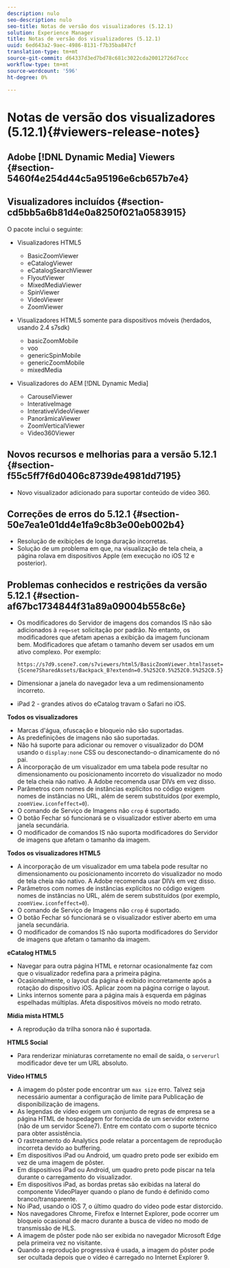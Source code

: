 ```yaml
---
description: nulo
seo-description: nulo
seo-title: Notas de versão dos visualizadores (5.12.1)
solution: Experience Manager
title: Notas de versão dos visualizadores (5.12.1)
uuid: 6ed643a2-9aec-4986-8131-f7b35ba847cf
translation-type: tm+mt
source-git-commit: d64337d3ed7bd78c681c3022cda20012726d7ccc
workflow-type: tm+mt
source-wordcount: '596'
ht-degree: 0%

---
```



# Notas de versão dos visualizadores (5.12.1){#viewers-release-notes}

## Adobe [!DNL Dynamic Media] Viewers {#section-5460f4e254d44c5a95196e6cb657b7e4}

## Visualizadores incluídos {#section-cd5bb5a6b81d4e0a8250f021a0583915}

O pacote inclui o seguinte:

* Visualizadores HTML5

   * BasicZoomViewer
   * eCatalogViewer
   * eCatalogSearchViewer
   * FlyoutViewer
   * MixedMediaViewer
   * SpinViewer
   * VideoViewer
   * ZoomViewer

* Visualizadores HTML5 somente para dispositivos móveis (herdados, usando 2.4 s7sdk)

   * basicZoomMobile
   * voo
   * genericSpinMobile
   * genericZoomMobile
   * mixedMedia

* Visualizadores do AEM [!DNL Dynamic Media]

   * CarouselViewer
   * InterativeImage
   * InterativeVideoViewer
   * PanorâmicaViewer
   * ZoomVerticalViewer
   * Video360Viewer

## Novos recursos e melhorias para a versão 5.12.1 {#section-f55c5ff7f6d0406c8739de4981dd7195}

* Novo visualizador adicionado para suportar conteúdo de vídeo 360.

## Correções de erros do 5.12.1 {#section-50e7ea1e01dd4e1fa9c8b3e00eb002b4}

* Resolução de exibições de longa duração incorretas.
* Solução de um problema em que, na visualização de tela cheia, a página rolava em dispositivos Apple (em execução no iOS 12 e posterior).

## Problemas conhecidos e restrições da versão 5.12.1 {#section-af67bc1734844f31a89a09004b558c6e}

* Os modificadores do Servidor de imagens dos comandos IS não são adicionados à `req=set` solicitação por padrão. No entanto, os modificadores que afetam apenas a exibição da imagem funcionam bem. Modificadores que afetam o tamanho devem ser usados em um ativo complexo. Por exemplo:

   `https://s7d9.scene7.com/s7viewers/html5/BasicZoomViewer.html?asset= {Scene7SharedAssets/Backpack_B?extendn=0.5%252C0.5%252C0.5%252C0.5}`

* Dimensionar a janela do navegador leva a um redimensionamento incorreto.
* iPad 2 - grandes ativos do eCatalog travam o Safari no iOS.

**Todos os visualizadores**

* Marcas d&#39;água, ofuscação e bloqueio não são suportadas.
* As predefinições de imagens não são suportadas.
* Não há suporte para adicionar ou remover o visualizador do DOM usando o `display:none` CSS ou desconectando-o dinamicamente do nó pai.
* A incorporação de um visualizador em uma tabela pode resultar no dimensionamento ou posicionamento incorreto do visualizador no modo de tela cheia não nativo. A Adobe recomenda usar DIVs em vez disso.
* Parâmetros com nomes de instâncias explícitos no código exigem nomes de instâncias no URL, além de serem substituídos (por exemplo, `zoomView.iconfeffect=0`).
* O comando de Serviço de Imagens não `crop` é suportado.
* O botão Fechar só funcionará se o visualizador estiver aberto em uma janela secundária.
* O modificador de comandos IS não suporta modificadores do Servidor de imagens que afetam o tamanho da imagem.

**Todos os visualizadores HTML5**

* A incorporação de um visualizador em uma tabela pode resultar no dimensionamento ou posicionamento incorreto do visualizador no modo de tela cheia não nativo. A Adobe recomenda usar DIVs em vez disso.
* Parâmetros com nomes de instâncias explícitos no código exigem nomes de instâncias no URL, além de serem substituídos (por exemplo, `zoomView.iconfeffect=0`).
* O comando de Serviço de Imagens não `crop` é suportado.
* O botão Fechar só funcionará se o visualizador estiver aberto em uma janela secundária.
* O modificador de comandos IS não suporta modificadores do Servidor de imagens que afetam o tamanho da imagem.

**eCatalog HTML5**

* Navegar para outra página HTML e retornar ocasionalmente faz com que o visualizador redefina para a primeira página.
* Ocasionalmente, o layout da página é exibido incorretamente após a rotação do dispositivo iOS. Aplicar zoom na página corrige o layout.
* Links internos somente para a página mais à esquerda em páginas espelhadas múltiplas. Afeta dispositivos móveis no modo retrato.

**Mídia mista HTML5**

* A reprodução da trilha sonora não é suportada.

**HTML5 Social**

* Para renderizar miniaturas corretamente no email de saída, o `serverurl` modificador deve ter um URL absoluto.

**Vídeo HTML5**

* A imagem do pôster pode encontrar um `max size` erro. Talvez seja necessário aumentar a configuração de limite para Publicação de disponibilização de imagens.
* As legendas de vídeo exigem um conjunto de regras de empresa se a página HTML de hospedagem for fornecida de um servidor externo (não de um servidor Scene7). Entre em contato com o suporte técnico para obter assistência.
* O rastreamento do Analytics pode relatar a porcentagem de reprodução incorreta devido ao buffering.
* Em dispositivos iPad ou Android, um quadro preto pode ser exibido em vez de uma imagem de pôster.
* Em dispositivos iPad ou Android, um quadro preto pode piscar na tela durante o carregamento do visualizador.
* Em dispositivos iPad, as bordas pretas são exibidas na lateral do componente VideoPlayer quando o plano de fundo é definido como branco/transparente.
* No iPad, usando o iOS 7, o último quadro do vídeo pode estar distorcido.
* Nos navegadores Chrome, Firefox e Internet Explorer, pode ocorrer um bloqueio ocasional de macro durante a busca de vídeo no modo de transmissão de HLS.
* A imagem de pôster pode não ser exibida no navegador Microsoft Edge pela primeira vez no visitante.
* Quando a reprodução progressiva é usada, a imagem do pôster pode ser ocultada depois que o vídeo é carregado no Internet Explorer 9.

